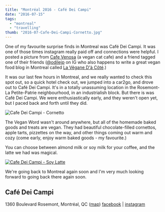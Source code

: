 ```yaml
---
title: "Montréal 2016 - Café Dei Campi"
date: "2016-07-15"
tags:
  - "montreal"
  - "travelling"
thumb: "2016-07-Cafe-Dei-Campi-Cornetto.jpg"
---
```


One of my favourite surprise finds in Montreal was Café Dei Campi. It was one of those times instagram really paid off and connections were helpful. I posted a picture from [Cafe Venosa](http://meshell.ca/blog/montreal-cafe-venosa/) (a vegan cat cafe) and a friend tagged one of their friends ([@odilejp](https://www.instagram.com/odilejp/) on IG who also happens to write a great vegan food blog in Montreal called [La Végane D'à Côté](https://laveganedacote.wordpress.com/).)

It was our last few hours in Montreal, and we really wanted to check this spot out, so a quick hotel check out, we jumped into a car2go, and drove out to Café Dei Campi. It's in a totally unassuming location in the Rosemont-La Petite-Patrie neighbourhood, in an industrialish block. But there is was Café Dei Campi. We were enthusiastically early, and they weren't open yet, but I paced back and forth until they did.

![Cafe Dei Campi - Cornetto](images/Cafe-Dei-Campi-Cornetto.jpg)

The Vegan Word wasn't around anywhere, but all of the homemade baked goods and treats are vegan. They had beautiful chocolate-filled cornettos, apple tarts, pizzettes on the way, and other things coming out warm and cozy (come early, enjoy warm baked goods - my favourite.)

You can choose between almond milk or soy milk for your coffee, and the latte we had was magical.

[![Cafe Dei Campi - Soy Latte](images/25563996665_cd276cfaf9_c.jpg)](https://www.flickr.com/photos/prairiev/25563996665/in/album-72157666463565256/ "Cafe Dei Campi - Soy Latte")

We're going back to Montreal again soon and I'm very much looking forward to going back there again soon.

## Café Dei Campi

1360 Boulevard Rosemont, Montréal, QC ([map](https://www.google.ca/maps/dir/''/1360+Boulevard+Rosemont,+Montr%C3%A9al,+QC+H2G+1V4/data=!4m5!4m4!1m0!1m2!1m1!1s0x4cc9196751675a33:0xdbc16b71234a20c0?sa=X&ved=0ahUKEwj5u_fIgOrNAhXMOSYKHQM5BlIQwwUIHTAA)) [facebook](https://www.facebook.com/cafedeicampi/) | [instagram](https://www.instagram.com/cafedeicampi/)
